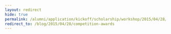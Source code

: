 ```yaml
---
layout: redirect
hide: true
permalink: /alumni/application/kickoff/scholarship/workshop/2015/04/28/competition-awards.html
redirect_to: /blog/2015/04/28/competition-awards
---
```

